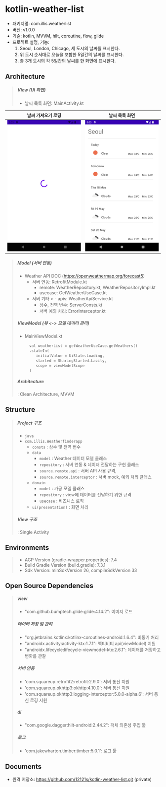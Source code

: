 # kotlin-weather-list
- 패키지명: com.illis.weatherlist
- 버전: v1.0.0
- 기술: kotlin, MVVM, hilt, coroutine, flow, glide
- 프로젝트 설명, 기능:
    1. Seoul, London, Chicago, 세 도시의 날씨를 표시한다. 
    2. 위 도시 순서대로 오늘을 포함한 5일간의 날씨를 표시한다. 
    3. 총 3개 도시의 각 5일간의 날씨를 한 화면에 표시한다.

## Architecture
> ##### View (UI 화면)
>  - 날씨 목록 화면: MainActivity.kt
>
| 날씨 가져오기 로딩                      | 날씨 목록 화면                     |
|---------------------------------|------------------------------|
| ![img.png](weather_loading.png) | ![img.png](weather_list.png) |

> ##### Model (서버 연동)
>  - Weather API DOC (https://openweathermap.org/forecast5)
>    - 서버 연동: RetrofitModule.kt
>      - remote: WeatherRepository.kt, WeatherRepositoryImpl.kt
>      - usecase: GetWeatherUseCase.kt
>    - 서버 기타
       >      - apis: WeatherApiService.kt
>      - 상수, 전역 변수: ServerConsts.kt
>      - 서버 예외 처리: ErrorInterceptor.kt
> ##### ViewModel (뷰 <-> 모델 데이터 관리)
>    - MainViewModel.kt
>      ```
>        val weatherList = getWeatherUseCase.getWeathers()
>        .stateIn(
>           initialValue = UiState.Loading,
>           started = SharingStarted.Lazily,
>           scope = viewModelScope
>        )
>      ```
> ##### Architecture
> : Clean Architecture, MVVM

## Structure
> ##### Project 구조
> - ``` java ```
>  - ``` com.illis.Weatherfinderapp ```
>     - ``` consts ``` : 상수 및 전역 변수
>     - ``` data ```
>       - ``` model ``` : Weather 데이터 모델 클래스
>       - ``` repository ``` : 서버 연동 & 데이터 전달하는 구현 클래스
>       - ``` source.remote.api ``` : 서버 API 사용 규격,
>       - ``` source.remote.interceptor ``` : 서버 mock, 예외 처리 클래스
>     - ``` domain ```
>       - ``` model ``` : 가공 모델 클래스
>       - ``` repository ``` : view에 데이터를 전달하기 위한 규격
>       - ``` usecase ``` : 비즈니스 로직
>     - ``` ui(presentation) ``` : 화면 처리
>
> ##### View 구조
> : Single Activity

## Environments
> - AGP Version (gradle-wrapper.properties): 7.4
> - Build Gradle Version (build.gradle): 7.3.1
> - Sdk Version: minSdkVersion 26, compileSdkVersion 33

## Open Source Dependencies
> ##### view
>  - "com.github.bumptech.glide:glide:4.14.2": 이미지 로드
> ##### 데이터 저장 및 관리
>  - "org.jetbrains.kotlinx:kotlinx-coroutines-android:1.6.4": 비동기 처리
>  - "androidx.activity:activity-ktx:1.7.1": 액티비티 api(viewModel) 지원
>  - "androidx.lifecycle:lifecycle-viewmodel-ktx:2.6.1": 데이터를 저장하고 변화를 관찰
> ##### 서버 연동
>  - 'com.squareup.retrofit2:retrofit:2.9.0': 서버 통신 지원
>  - 'com.squareup.okhttp3:okhttp:4.10.0': 서버 통신 지원
>  - 'com.squareup.okhttp3:logging-interceptor:5.0.0-alpha.6': 서버 통신 로깅 지원
> ##### di
>  - "com.google.dagger:hilt-android:2.44.2": 객체 의존성 주입 툴
> ##### 로그
>  - 'com.jakewharton.timber:timber:5.0.1': 로그 툴

## Documents
- 원격 저장소: https://github.com/12121s/kotlin-weather-list.git (private)